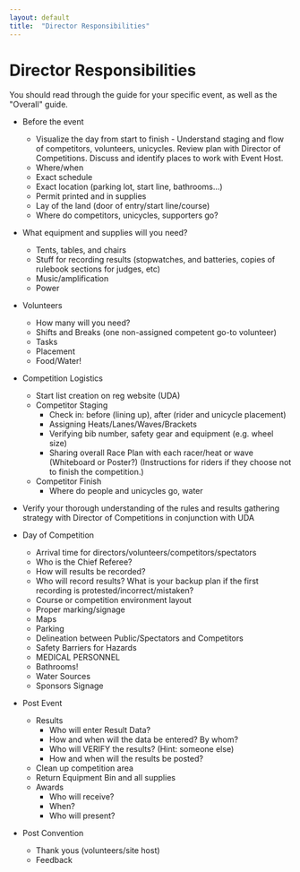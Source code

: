 ```yaml
---
layout: default
title:  "Director Responsibilities"
---
```


# Director Responsibilities

You should read through the guide for your specific event, as well as the "Overall" guide.

+ Before the event
    + Visualize the day from start to finish - Understand staging and flow of competitors, volunteers, unicycles. Review plan with Director of Competitions. Discuss and identify places to work with Event Host.
    + Where/when
    + Exact schedule
    + Exact location (parking lot, start line, bathrooms…)
    + Permit printed and in supplies
    + Lay of the land (door of entry/start line/course)
    + Where do competitors, unicycles, supporters go?

+ What equipment and supplies will you need?
    + Tents, tables, and chairs
    + Stuff for recording results (stopwatches, and batteries, copies of rulebook sections for judges, etc)
    + Music/amplification
    + Power

+ Volunteers
    + How many will you need?
    + Shifts and Breaks (one non-assigned competent go-to volunteer)
    + Tasks
    + Placement
    + Food/Water!

* Competition Logistics
    * Start list creation on reg website (UDA)
    * Competitor Staging
        * Check in: before (lining up), after (rider and unicycle placement)
        * Assigning Heats/Lanes/Waves/Brackets
        * Verifying bib number, safety gear and equipment (e.g. wheel size)
        * Sharing overall Race Plan with each racer/heat or wave (Whiteboard or Poster?) (Instructions for riders if they choose not to finish the competition.)
    * Competitor Finish
        * Where do people and unicycles go, water

* Verify your thorough understanding of the rules and results gathering strategy with Director of Competitions in conjunction with UDA

* Day of Competition
    * Arrival time for directors/volunteers/competitors/spectators
    * Who is the Chief Referee?
    * How will results be recorded?
    * Who will record results? What is your backup plan if the first recording is protested/incorrect/mistaken?
    * Course or competition environment layout
    * Proper marking/signage
    * Maps
    * Parking
    * Delineation between Public/Spectators and Competitors
    * Safety Barriers for Hazards
    * MEDICAL PERSONNEL
    * Bathrooms!
    * Water Sources
    * Sponsors Signage

* Post Event
    * Results
        - Who will enter Result Data?
        - How and when will the data be entered? By whom?
        - Who will VERIFY the results? (Hint: someone else)
        - How and when will the results be posted?
    * Clean up competition area
    * Return Equipment Bin and all supplies
    * Awards
        - Who will receive?
        - When?
        - Who will present?

* Post Convention
    * Thank yous (volunteers/site host)
    * Feedback


